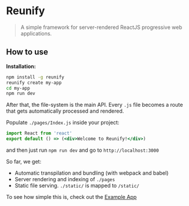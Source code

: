 # Reunify

> A simple framework for server-rendered ReactJS progressive web applications.

## How to use

__Installation:__

```bash
npm install -g reunify
reunify create my-app
cd my-app
npm run dev
```

After that, the file-system is the main API. Every `.js` file becomes a route that gets automatically processed and rendered.

Populate `./pages/Index.js` inside your project:

```jsx
import React from 'react'
export default () => (<div>Welcome to Reunify!</div>)
```

and then just run `npm run dev` and go to `http://localhost:3000`

So far, we get:

- Automatic transpilation and bundling (with webpack and babel)
- Server rendering and indexing of `./pages`
- Static file serving. `./static/` is mapped to `/static/`

To see how simple this is, check out the [Example App]()
